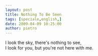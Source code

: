 ```yaml
---
layout: post
title: Nothing To Be Seen
tags: [speciale,english,]
date: 2009-04-09 10:25:00
author: pietro
---
```

I look the sky, there's nothing to see,<br/>I look for you, but you're not here with me.
